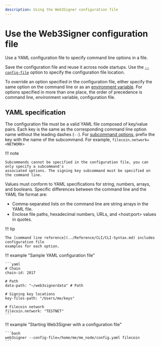 ```yaml
---
description: Using the Web3Signer configuration file
---
```


# Use the Web3Signer configuration file

Use a YAML configuration file to specify command line options in a file.

Save the configuration file and reuse it across node startups. Use the
[`--config-file`](../Reference/CLI/CLI-Syntax.md#config-file) option to specify the configuration
file location.

To override an option specified in the configuration file, either specify the same option on the
command line or as an
[environment variable](../Reference/CLI/CLI-Syntax.md#environment-variables). For options
specified in more than one place, the order of precedence is command line, environment variable,
configuration file.

## YAML specification

The configuration file must be a valid YAML file composed of key/value pairs. Each key is the same
as the corresponding command line option name without the leading dashes (`--`). For
[subcommand options], prefix the key with the name of the subcommand.
For example, `filecoin.network=<NETWORK>`

!!! note

    Subcommands cannot be specified in the configuration file, you can only specify a subcommand's
    associated options. The signing key subcommand must be specified on the command line.

Values must conform to YAML specifications for string, numbers, arrays, and booleans. Specific
differences between the command line and the YAML file format are:

* Comma-separated lists on the command line are string arrays in the YAML file.
* Enclose file paths, hexadecimal numbers, URLs, and &lt;host:port> values in quotes.

!!! tip

    The [command line reference](../Reference/CLI/CLI-Syntax.md) includes configuration file
    examples for each option.

!!! example "Sample YAML configuration file"

    ```yaml
    # Chain
    chain-id: 2017

    # Path
    data-path: "~/web3signerdata" # Path

    # Signing key locations
    key-files-path: "/Users/me/keys"

    # Filecoin network
    filecoin.network: "TESTNET"
    ```

!!! example "Starting Web3Signer with a configuration file"

    ```bash
    web3signer --config-file=/home/me/me_node/config.yaml filecoin
    ```

<!-- links -->
[subcommand options]: ../Reference/CLI/CLI-Subcommands.md
